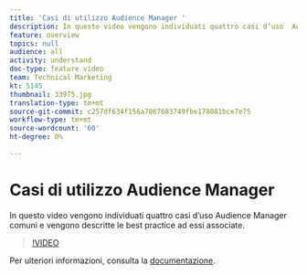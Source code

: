 ```yaml
---
title: 'Casi di utilizzo Audience Manager '
description: In questo video vengono individuati quattro casi d’uso  Audience Manager comuni e vengono descritte le best practice ad essi associate.
feature: overview
topics: null
audience: all
activity: understand
doc-type: feature video
team: Technical Marketing
kt: 5145
thumbnail: 33975.jpg
translation-type: tm+mt
source-git-commit: c257df634f156a7067683749fbe178081bce7e75
workflow-type: tm+mt
source-wordcount: '60'
ht-degree: 0%

---
```



# Casi di utilizzo Audience Manager 

In questo video vengono individuati quattro casi d’uso  Audience Manager comuni e vengono descritte le best practice ad essi associate.

>[!VIDEO](https://video.tv.adobe.com/v/33975/?quality=12)

Per ulteriori informazioni, consulta la [documentazione](https://docs.adobe.com/content/help/en/audience-manager/user-guide/aam-home.html).
